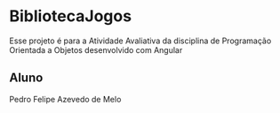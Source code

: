 # BibliotecaJogos

Esse projeto é para a Atividade Avaliativa da disciplina de Programação Orientada a Objetos desenvolvido com Angular

## Aluno
Pedro Felipe Azevedo de Melo

